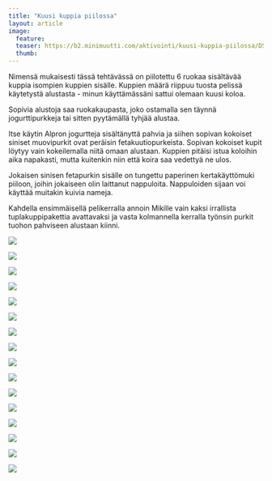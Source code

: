 ```yaml
---
title: "Kuusi kuppia piilossa"
layout: article
image:
  feature:
  teaser: https://b2.minimuutti.com/aktivointi/kuusi-kuppia-piilossa/DS39554-245px.jpg
  thumb:
---
```


Nimensä mukaisesti tässä tehtävässä on piilotettu 6 ruokaa sisältävää kuppia isompien kuppien sisälle. Kuppien määrä riippuu tuosta pelissä käytetystä alustasta - minun käyttämässäni sattui olemaan kuusi koloa.

Sopivia alustoja saa ruokakaupasta, joko ostamalla sen täynnä jogurttipurkkeja tai sitten pyytämällä tyhjää alustaa.

Itse käytin Alpron jogurtteja sisältänyttä pahvia ja siihen sopivan kokoiset siniset muovipurkit ovat peräisin fetakuutiopurkeista. Sopivan kokoiset kupit löytyy vain kokeilemalla niitä omaan alustaan. Kuppien pitäisi istua koloihin aika napakasti, mutta kuitenkin niin että koira saa vedettyä ne ulos.

Jokaisen sinisen fetapurkin sisälle on tungettu paperinen kertakäyttömuki piiloon, joihin jokaiseen olin laittanut nappuloita. Nappuloiden sijaan voi käyttää muitakin kuivia nameja.

Kahdella ensimmäisellä pelikerralla annoin Mikille vain kaksi irrallista tuplakuppipakettia avattavaksi ja vasta kolmannella kerralla työnsin purkit tuohon pahviseen alustaan kiinni.

![](https://b2.minimuutti.com/aktivointi/kuusi-kuppia-piilossa/DS39478-800px.jpg)

![](https://b2.minimuutti.com/aktivointi/kuusi-kuppia-piilossa/DS39511-800px.jpg)

![](https://b2.minimuutti.com/aktivointi/kuusi-kuppia-piilossa/DS39514-800px.jpg)

![](https://b2.minimuutti.com/aktivointi/kuusi-kuppia-piilossa/DS39537-800px.jpg)

![](https://b2.minimuutti.com/aktivointi/kuusi-kuppia-piilossa/DS39554-800px.jpg)

![](https://b2.minimuutti.com/aktivointi/kuusi-kuppia-piilossa/DS39577-800px.jpg)

![](https://b2.minimuutti.com/aktivointi/kuusi-kuppia-piilossa/DS39602-800px.jpg)

![](https://b2.minimuutti.com/aktivointi/kuusi-kuppia-piilossa/DS39604-800px.jpg)

![](https://b2.minimuutti.com/aktivointi/kuusi-kuppia-piilossa/DS39623-800px.jpg)

![](https://b2.minimuutti.com/aktivointi/kuusi-kuppia-piilossa/DS39625-800px.jpg)

![](https://b2.minimuutti.com/aktivointi/kuusi-kuppia-piilossa/DS39675-800px.jpg)

![](https://b2.minimuutti.com/aktivointi/kuusi-kuppia-piilossa/DS39722-800px.jpg)

![](https://b2.minimuutti.com/aktivointi/kuusi-kuppia-piilossa/DS39751-800px.jpg)

![](https://b2.minimuutti.com/aktivointi/kuusi-kuppia-piilossa/DS39770-800px.jpg)

![](https://b2.minimuutti.com/aktivointi/kuusi-kuppia-piilossa/DS39803-800px.jpg)

![](https://b2.minimuutti.com/aktivointi/kuusi-kuppia-piilossa/DS39839-800px.jpg)
